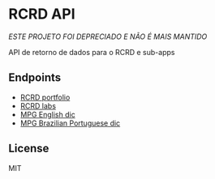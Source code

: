 # RCRD API

_*ESTE PROJETO FOI DEPRECIADO E NÃO É MAIS MANTIDO*_

API de retorno de dados para o RCRD e sub-apps

## Endpoints

- [RCRD portfolio](https://api.rcrd.me/portfolio)
- [RCRD labs](https://api.rcrd.me/labs)
- [MPG English dic](https://api.rcrd.me/mpg/en)
- [MPG Brazilian Portuguese dic](https://api.rcrd.me/mpg/br)

## License

MIT
